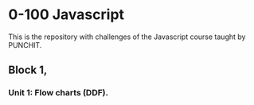 # 0-100 Javascript

This is the repository with challenges of the Javascript course taught by PUNCHIT.

## Block 1,
### Unit 1: Flow charts (DDF).
